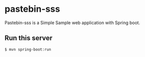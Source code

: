 # pastebin-sss
Pastebin-sss is a Simple Sample web application with Spring boot.

## Run this server

```
$ mvn spring-boot:run
```

